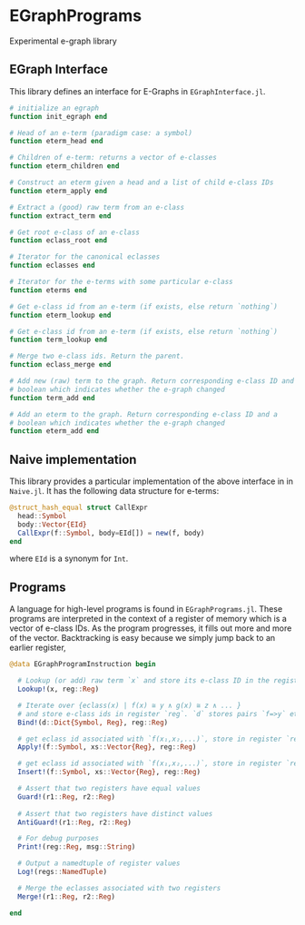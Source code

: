 # EGraphPrograms
Experimental e-graph library




## EGraph Interface

This library defines an interface for E-Graphs in `EGraphInterface.jl`.
```julia 
# initialize an egraph
function init_egraph end

# Head of an e-term (paradigm case: a symbol)
function eterm_head end  

# Children of e-term: returns a vector of e-classes
function eterm_children end 

# Construct an eterm given a head and a list of child e-class IDs
function eterm_apply end 

# Extract a (good) raw term from an e-class
function extract_term end

# Get root e-class of an e-class
function eclass_root end

# Iterator for the canonical eclasses
function eclasses end 

# Iterator for the e-terms with some particular e-class 
function eterms end 

# Get e-class id from an e-term (if exists, else return `nothing`)
function eterm_lookup end

# Get e-class id from an e-term (if exists, else return `nothing`)
function term_lookup end

# Merge two e-class ids. Return the parent.
function eclass_merge end

# Add new (raw) term to the graph. Return corresponding e-class ID and a 
# boolean which indicates whether the e-graph changed
function term_add end

# Add an eterm to the graph. Return corresponding e-class ID and a 
# boolean which indicates whether the e-graph changed
function eterm_add end
```

## Naive implementation 
This library provides a particular implementation of the above interface in in `Naive.jl`. It has the following data structure for e-terms:

```julia 
@struct_hash_equal struct CallExpr
  head::Symbol
  body::Vector{EId}
  CallExpr(f::Symbol, body=EId[]) = new(f, body)
end
```

where `EId` is a synonym for `Int`.


## Programs 

A language for high-level programs is found in `EGraphPrograms.jl`. These programs are interpreted in the context of a register of memory which is a vector of e-class IDs. As the program progresses, it fills out more and more of the vector. Backtracking is easy because we simply jump back to an earlier register,

```julia 
@data EGraphProgramInstruction begin

  # Lookup (or add) raw term `x` and store its e-class ID in the register `reg`
  Lookup!(x, reg::Reg)

  # Iterate over {eclass(x) | f(x) ≅ y ∧ g(x) ≅ z ∧ ... } 
  # and store e-class ids in register `reg`. `d` stores pairs `f=>y` etc.
  Bind!(d::Dict{Symbol, Reg}, reg::Reg)

  # get eclass id associated with `f(x₁,x₂,...)`, store in register `reg` (if it exists, else quit)
  Apply!(f::Symbol, xs::Vector{Reg}, reg::Reg)

  # get eclass id associated with `f(x₁,x₂,...)`, store in register `reg` (create if not exists)
  Insert!(f::Symbol, xs::Vector{Reg}, reg::Reg)

  # Assert that two registers have equal values
  Guard!(r1::Reg, r2::Reg)
  
  # Assert that two registers have distinct values
  AntiGuard!(r1::Reg, r2::Reg)

  # For debug purposes
  Print!(reg::Reg, msg::String)

  # Output a namedtuple of register values
  Log!(regs::NamedTuple)

  # Merge the eclasses associated with two registers
  Merge!(r1::Reg, r2::Reg)

end 
```

